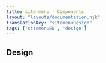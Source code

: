 ```yaml
---
title: site-menu - Components
layout: "layouts/documentation.njk"
translationKey: "sitemenuDesign"
tags: ['sitemenuEN', 'design']
---
```


## Design